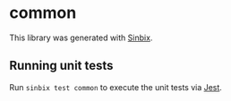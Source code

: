 # common

This library was generated with [Sinbix](https://sinbix.dev).

## Running unit tests

Run `sinbix test common` to execute the unit tests via [Jest](https://jestjs.io).
